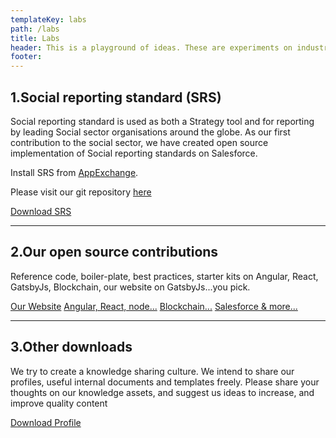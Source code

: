 ```yaml
---
templateKey: labs
path: /labs
title: Labs
header: This is a playground of ideas. These are experiments on industry solutions, design ideas, technology solutions, and simple templates.
footer:
---
```


## 1.Social reporting standard (SRS)

Social reporting standard is used as both a Strategy tool and for reporting by leading Social sector organisations around the globe. As our first contribution to the social sector, we have created open source implementation of Social reporting standards on Salesforce.

Install SRS from [AppExchange](https://appexchange.salesforce.com/listingDetail?listingId=a0N30000000qFtMEAU).

Please visit our git repository [here](https://github.com/khyateh)

<div class="sm:text-left md:text-center">
<a href="https://appexchange.salesforce.com/listingDetail?listingId=a0N30000000qFtMEAU" target="_blank" class="rectButton text-primary no-underline text-center">Download SRS</a>
</div>
<div class="p-2">
   <hr class="line w-full" />
</div>

## 2.Our open source contributions

Reference code, boiler-plate, best practices, starter kits on Angular, React, GatsbyJs, Blockchain, our website on GatsbyJs...you pick.

<div class="text-center flex flex-wrap justify-center">
<a href="https://github.com/finite-loop" target="_blank" class="rectButton mx-2 text-primary no-underline text-center my-1">Our Website</a>
    <a href="https://github.com/partha360" target="_blank" class="rectButton mx-2 text-primary no-underline text-center my-1">Angular, React, node...</a>
    <a href="https://github.com/shashiks" target="_blank" class="rectButton mx-2 text-primary no-underline text- my-1">Blockchain...</a>
        <a href="https://github.com/khyateh" target="_blank" class="rectButton mx-2 text-primary no-underline text-center my-1">Salesforce & more...</a>
</div>
<div class="p-2">
   <hr class="line w-full" />
</div>

## 3.Other downloads

We try to create a knowledge sharing culture. We intend to share our profiles, useful internal documents and templates freely. Please share your thoughts on our knowledge assets, and suggest us ideas to increase, and improve quality content

<div class="text-center">
<a href="https://www.finiteloop.io/wp-content/uploads/2016/02/Khyateh-Presentation.pdf" target="_blank" class="rectButton text-primary no-underline text-center">Download Profile</a>
</div>
